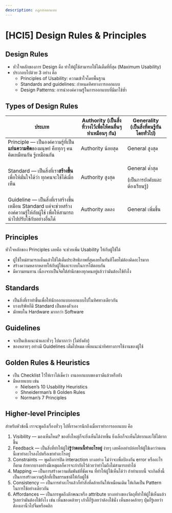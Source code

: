 ```yaml
---
description: กฎการออกแบบ
---
```


# \[HCI5] Design Rules & Principles

## Design Rules

* หัวใจหลักของการ Design คือ ทำให้ผู้ใช้สามารถใช้ได้เต็มที่ที่สุด (Maximum Usability)
* ประกอบไปด้วย 3 อย่าง คือ
  * Principles of Usability: ความเข้าใจโดยพื้นฐาน
  * Standards and guidelines: กำหนดทิศทางการออกแบบ
  * Design Patterns: การนำองค์ความรู้ในการออกแบบที่มีมาใช้ซ้ำ

## Types of Design Rules

| ประเภท                                                                                                                            | Authority (เป็นสิ่งที่วางไว้เพื่อให้คนอื่นๆ ทำเหมือนๆ กัน) | Generality (เป็นสิ่งที่คนรู้กันโดยทั่วไป)                  |
| --------------------------------------------------------------------------------------------------------------------------------- | ---------------------------------------------------------- | ---------------------------------------------------------- |
| Principle — เป็นองค์ความรู้ที่เป็น**แก่นความคิด**ของมนุษย์ คือทุกๆ คนคิดเหมือนกัน รู้เหมือนกัน                                    | Authority น้อยสุด                                          | General สูงสุด                                             |
| Standard — เป็นสิ่งที่เรา**สร้างขึ้น**เพื่อให้มั่นใจได้ว่า ทุกคนจะใช้ได้เมื่อเห็น                                                 | Authority สูงสุด                                           | <p>General ต่ำสุด</p><p>(เป็นการบังคับและต้องเรียนรู้)</p> |
| Guideline — เป็นสิ่งที่เราสร้างขึ้นเหมือน Standard แต่จะช่วยสร้างองค์ความรู้ให้กับผู้ใช้ เพื่อให้สามารถนำไปปรับใช้กับอย่างอื่นได้ | Authority ลดลง                                             | General เพิ่มขึ้น                                          |

## Principles

หัวใจหลักของ Principles เลยคือ จะช่วยเพิ่ม Usability ให้กับผู้ใช้ได้

* ผู้ใช้ใหม่สามารถเห็นแล้วใช้ได้เต็มประสิทธิภาพที่สุดเลยในทันทีโดยไม่ต้องคิดอะไรมาก
* สร้างความหลากหลายให้กับผู้ใช้และระบบในการโต้ตอบกัน
* มีความทนทาน เนื่องจากเป็นจิตใต้สำนึกของทุกคนอยู่แล้วว่ามันต้องใช้ยังไง

## Standards

* เป็นสิ่งที่เราทำขึ้นเพื่อให้นักออกแบบออกแบบไปในทิศทางเดียวกัน
* บางบริษัทก็มี Standard เป็นของตัวเอง
* มักพบใน Hardware มากกว่า Software

## Guidelines

* จะเป็นเชิงแนะนำและทั่วๆ ไปมากกว่า (ไม่บังคับ)
* ของหลายๆ อย่างมี Guidelines เต็มไปหมด เพื่อแนะนำทิศทางการใช้งานของผู้ใช้

## Golden Rules & Heuristics

* เป็น Checklist ไว้ให้เราได้เช็คว่า งานออกแบบของเราดีแล้วหรือยัง
* มีหลายแบบ เช่น
  * Nielsen’s 10 Usability Heuristics
  * Shneiderman’s 8 Golden Rules
  * Norman’s 7 Principles

## Higher-level Principles

สำหรับหัวข้อนี้ เราจะพูดถึงเรื่องทั่วๆ ไปที่เราควรนึกถึงเมื่อเราทำการออกแบบ คือ

1. Visibility — มองเห็นไหม? ของยิ่งใหญ่ก็จะยิ่งเห็นได้ง่ายขึ้น ยิ่งเล็กก็จะเห็นได้ยากและใช้ได้ยากขึ้น
2. Feedback — เป็นสิ่งที่ทำให้ผู้ใช้**รู้ว่าตอนนี้ทำอะไรอยู่** ง่ายๆ เลยคืออย่าปล่อยให้ผู้ใช้เดาว่าตอนนี้เขาทำอะไรลงไปหรือเขาทำอะไรอยู่
3. Constraints — พูดถึงการปิด interaction บางอย่าง ไม่ว่าจะเพื่อป้องกัน error หรืออะไรก็ตาม ถ้าหากบางอย่างมีเหตุผลก็ควรจะกำกับไว้ด้วยว่าทำไมถึงไม่สามารถทำได้
4. Mapping — เป็นการสร้างความสัมพันธ์ที่ชัดเจน ที่ทำให้ผู้ใช้เห็นได้ว่า ถ้าทำแบบนี้ จะเกิดสิ่งนี้ เป็นการสร้างความรู้สึกที่เป็นธรรมชาติให้กับผู้ใช้
5. Consistency — เป็นการทำอะไรแล้วก็ทำสิ่งที่คล้ายกันให้เหมือนเดิม ให้เกิดเป็น Pattern ในการใช้อย่างเดียวกัน
6. Affordances — เป็นการพูดถึงลักษณะหรือ attribute บางอย่างของวัตถุที่ทำให้ผู้ใช้เห็นแล้วรู้เลยว่ามันต้องใช้ยังไง เช่น เห็นของคล้ายๆ เก้าอี้ก็รู้เลยว่าต้องใช้นั่ง เห็นของคล้ายๆ ปุ่มก็รู้เลยว่าต้องเอานิ้วไปจิ้มหรือคลิก
